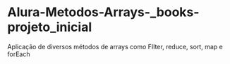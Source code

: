 # Alura-Metodos-Arrays-_books-projeto_inicial

Aplicação de diversos métodos de arrays como FIlter, reduce, sort, map e forEach
